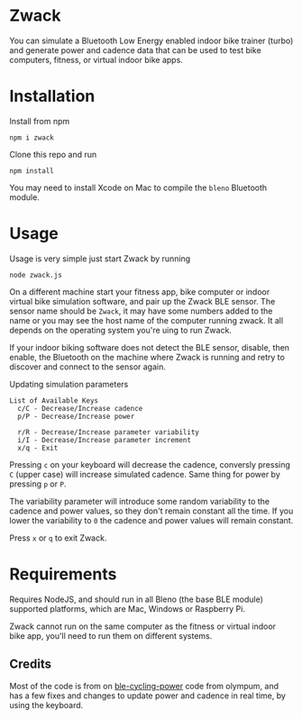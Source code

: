 # Zwack

You can simulate a Bluetooth Low Energy enabled indoor bike trainer (turbo) and generate power and cadence data that can be used to test bike computers, fitness, or virtual indoor bike apps.

# Installation

Install from npm

    npm i zwack

Clone this repo and run 

    npm install

You may need to install Xcode on Mac to compile the `bleno` Bluetooth module. 

# Usage

Usage is very simple just start Zwack by running

    node zwack.js

On a different machine start your fitness app, bike computer or indoor virtual bike simulation software, and pair up the Zwack BLE sensor. The sensor name should be `Zwack`, it may have some numbers added to the name or you may see the host name of the computer running zwack. It all depends on the operating system you're uing to run Zwack.

If your indoor biking software does not detect the BLE sensor, disable, then enable, the Bluetooth on the machine where Zwack is running and retry to discover and connect to the sensor again.

Updating simulation parameters

    List of Available Keys
      c/C - Decrease/Increase cadence
      p/P - Decrease/Increase power

      r/R - Decrease/Increase parameter variability
      i/I - Decrease/Increase parameter increment
      x/q - Exit

Pressing `c` on your keyboard will decrease the cadence, conversly pressing `C` (upper case) will increase simulated cadence. Same thing for power by pressing `p` or `P`.
 
The variability parameter will introduce some random variability to the cadence and power values, so they don't remain constant all the time. If you lower the variability to `0` the cadence and power values will remain constant.

Press `x` or `q` to exit Zwack.

# Requirements

Requires NodeJS, and should run in all Bleno (the base BLE module) supported platforms, which are Mac, Windows or Raspberry Pi. 

Zwack cannot run on the same computer as the fitness or virtual indoor bike app, you'll need to run them on different systems.

## Credits

Most of the code is from on [ble-cycling-power](https://github.com/olympum/ble-cycling-power) code from olympum, and has a few fixes and changes to 
update power and cadence in real time, by using the keyboard.